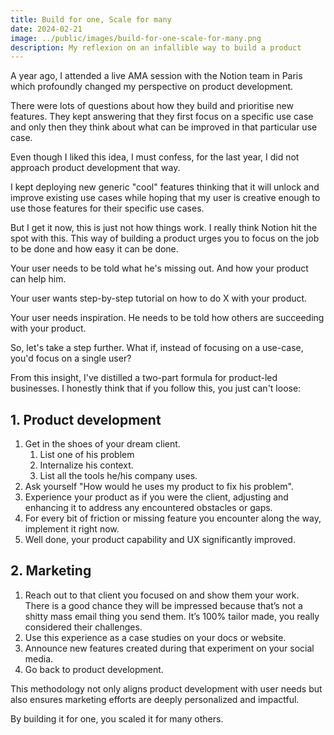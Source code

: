 ```yaml
---
title: Build for one, Scale for many
date: 2024-02-21
image: ../public/images/build-for-one-scale-for-many.png
description: My reflexion on an infallible way to build a product
---
```

A year ago, I attended a live AMA session with the Notion team in Paris which profoundly changed my perspective on product development.

There were lots of questions about how they build and prioritise new features. They kept answering that they first focus on a specific use case and only then they think about what can be improved in that particular use case.

Even though I liked this idea, I must confess, for the last year, I did not approach product development that way.

I kept deploying new generic "cool" features thinking that it will unlock and improve existing use cases while hoping that my user is creative enough to use those features for their specific use cases.

But I get it now, this is just not how things work. I really think Notion hit the spot with this. This way of building a product urges you to focus on the job to be done and how easy it can be done.

Your user needs to be told what he's missing out. And how your product can help him.

Your user wants step-by-step tutorial on how to do X with your product.

Your user needs inspiration. He needs to be told how others are succeeding with your product.

So, let's take a step further. What if, instead of focusing on a use-case, you'd focus on a single user?

From this insight, I've distilled a two-part formula for product-led businesses. I honestly think that if you follow this, you just can't loose:

## 1. Product development

1. Get in the shoes of your dream client.
	1. List one of his problem
	2. Internalize his context.
	3. List all the tools he/his company uses.
2. Ask yourself "How would he uses my product to fix his problem".
3. Experience your product as if you were the client, adjusting and enhancing it to address any encountered obstacles or gaps.
4. For every bit of friction or missing feature you encounter along the way, implement it right now.
5. Well done, your product capability and UX significantly improved.

## 2. Marketing

1. Reach out to that client you focused on and show them your work. There is a good chance they will be impressed because that’s not a shitty mass email thing you send them. It’s 100% tailor made, you really considered their challenges.
3. Use this experience as a case studies on your docs or website.
4. Announce new features created during that experiment on your social media.
5. Go back to product development.

This methodology not only aligns product development with user needs but also ensures marketing efforts are deeply personalized and impactful.

By building it for one, you scaled it for many others.